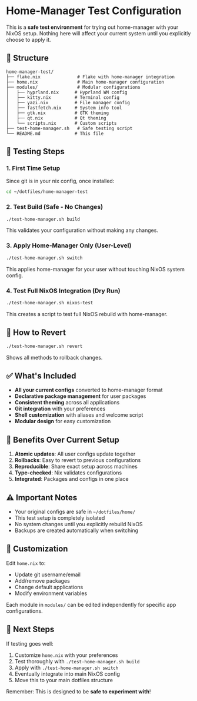 # Home-Manager Test Configuration

This is a **safe test environment** for trying out home-manager with your NixOS setup. Nothing here will affect your current system until you explicitly choose to apply it.

## 📁 Structure

```
home-manager-test/
├── flake.nix              # Flake with home-manager integration
├── home.nix               # Main home-manager configuration
├── modules/               # Modular configurations
│   ├── hyprland.nix      # Hyprland WM config
│   ├── kitty.nix         # Terminal config
│   ├── yazi.nix          # File manager config
│   ├── fastfetch.nix     # System info tool
│   ├── gtk.nix           # GTK theming
│   ├── qt.nix            # Qt theming
│   └── scripts.nix       # Custom scripts
├── test-home-manager.sh   # Safe testing script
└── README.md             # This file
```

## 🚀 Testing Steps

### 1. First Time Setup
Since git is in your nix config, once installed:
```bash
cd ~/dotfiles/home-manager-test
```

### 2. Test Build (Safe - No Changes)
```bash
./test-home-manager.sh build
```
This validates your configuration without making any changes.

### 3. Apply Home-Manager Only (User-Level)
```bash
./test-home-manager.sh switch
```
This applies home-manager for your user without touching NixOS system config.

### 4. Test Full NixOS Integration (Dry Run)
```bash
./test-home-manager.sh nixos-test
```
This creates a script to test full NixOS rebuild with home-manager.

## 🔄 How to Revert

```bash
./test-home-manager.sh revert
```
Shows all methods to rollback changes.

## ✅ What's Included

- **All your current configs** converted to home-manager format
- **Declarative package management** for user packages
- **Consistent theming** across all applications
- **Git integration** with your preferences
- **Shell customization** with aliases and welcome script
- **Modular design** for easy customization

## 🎯 Benefits Over Current Setup

1. **Atomic updates**: All user configs update together
2. **Rollbacks**: Easy to revert to previous configurations
3. **Reproducible**: Share exact setup across machines
4. **Type-checked**: Nix validates configurations
5. **Integrated**: Packages and configs in one place

## ⚠️ Important Notes

- Your original configs are safe in `~/dotfiles/home/`
- This test setup is completely isolated
- No system changes until you explicitly rebuild NixOS
- Backups are created automatically when switching

## 📝 Customization

Edit `home.nix` to:
- Update git username/email
- Add/remove packages
- Change default applications
- Modify environment variables

Each module in `modules/` can be edited independently for specific app configurations.

## 🔧 Next Steps

If testing goes well:
1. Customize `home.nix` with your preferences
2. Test thoroughly with `./test-home-manager.sh build`
3. Apply with `./test-home-manager.sh switch`
4. Eventually integrate into main NixOS config
5. Move this to your main dotfiles structure

Remember: This is designed to be **safe to experiment with**!